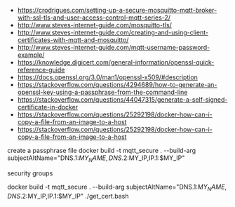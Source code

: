* <https://crodrigues.com/setting-up-a-secure-mosquitto-mqtt-broker-with-ssl-tls-and-user-access-control-mqtt-series-2/>
* <http://www.steves-internet-guide.com/mosquitto-tls/>
* <http://www.steves-internet-guide.com/creating-and-using-client-certificates-with-mqtt-and-mosquitto/>
* <http://www.steves-internet-guide.com/mqtt-username-password-example/>
* <https://knowledge.digicert.com/general-information/openssl-quick-reference-guide>
* <https://docs.openssl.org/3.0/man1/openssl-x509/#description>
* <https://stackoverflow.com/questions/4294689/how-to-generate-an-openssl-key-using-a-passphrase-from-the-command-line>
* <https://stackoverflow.com/questions/44047315/generate-a-self-signed-certificate-in-docker>
* <https://stackoverflow.com/questions/25292198/docker-how-can-i-copy-a-file-from-an-image-to-a-host>
* <https://stackoverflow.com/questions/25292198/docker-how-can-i-copy-a-file-from-an-image-to-a-host>

create a passphrase file
docker build -t mqtt_secure . --build-arg subjectAltName="DNS.1:$MY_NAME,DNS.2:$MY_IP,IP.1:$MY_IP"

security groups

docker build -t mqtt_secure . --build-arg subjectAltName="DNS.1:$MY_NAME,DNS.2:$MY_IP,IP.1:$MY_IP"
./get_cert.bash 
